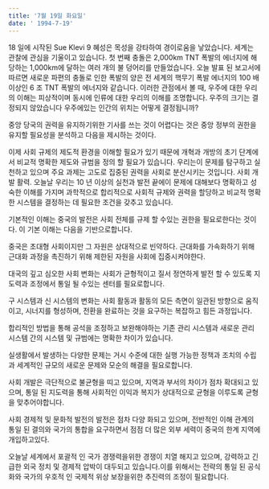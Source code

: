 ```yaml
---
title: '7월 19일 화요일'
date: ' 1994-7-19'
---
```

18 일에 시작된 Sue Klevi 9 혜성은 목성을 강타하여 경이로움을 낳았습니다. 세계는 관찰에 관심을 기울이고 있습니다. 첫 번째 충돌은 2,000km TNT 폭발의 에너지에 해당하는 1,000km에 달하는 여러 개의 불 덩어리를 만들었습니다. 오늘 발표 된 보고서에 따르면 새로운 파편의 충돌로 인한 폭발의 양은 전 세계의 핵무기 폭발 에너지의 100 배 이상인 6 조 TNT 폭발의 에너지와 같습니다. 이러한 관점에서 볼 때, 우주에 대한 우리의 이해는 피상적이며 동시에 인류에 대한 우리의 이해를 조명합니다. 우주의 크기는 결정되지 않았습니다 우주에있는 인간의 위치는 어떻게 결정됩니까?

중앙 당국의 권력을 유지하기위한 기사를 쓰는 것이 어렵다는 것은 중앙 정부의 권한을 유지할 필요성을 분석하고 다음을 제시하는 것이다.

이제 사회 규제의 제도적 환경을 이해할 필요가 있기 때문에 개혁과 개방의 초기 단계에서 비교적 명확한 제도와 규범을 정의 할 필요가 있습니다. 우리는이 문제를 탐구하고 실천하고 있으며 주요 과제는 고도로 집중된 권력을 사회로 분산시키는 것입니다. 사회 개발 활력. 오늘날 우리는 10 년 이상의 실천과 발전 끝에이 문제에 대해보다 명확하고 성숙한 이해를 가지며 과학적으로 합리적으로 사회적 규제와 권력을 할당하고 비교적 명확한 시스템을 결정하는 데 필요한 조건을 갖추고 있습니다.

기본적인 이해는 중국의 발전은 사회 전체를 규제 할 수있는 권한을 필요로한다는 것이다. 이 기본 이해는 다음을 기반으로합니다.

중국은 초대형 사회이지만 그 자원은 상대적으로 빈약하다. 근대화를 가속화하기 위해 근대화 과정을 촉진하기 위해 제한된 자원을 사회에 집중시켜야한다.

대국의 깊고 심오한 사회 변화는 사회가 균형적이고 질서 정연하게 발전 할 수 있도록 지도력과 조정에서 통일 될 수있는 센터를 필요로합니다.

구 시스템과 신 시스템의 변화는 사회 활동과 활동의 모든 측면이 일관된 방향으로 움직이고, 시너지를 형성하며, 전환을 완료하는 것을 요구하는 복잡하고 힘든 과정입니다.

합리적인 방법을 통해 공석을 조정하고 보완해야하는 기존 관리 시스템과 새로운 관리 시스템 간의 시스템 및 규범에는 명확한 차이가 있습니다.

실생활에서 발생하는 다양한 문제는 거시 수준에 대한 실행 가능한 정책과 조치의 수립과 세계적인 규모의 새로운 문제와 모순의 해결을 필요로합니다.

사회 개발은 극단적으로 불균형을 띠고 있으며, 지역과 부서의 차이가 점차 확대되고 있으며, 통일 된 지도력을 통해 사회적인 이익과 복지가 상대적으로 균형을 이루도록 균형을 맞추어야합니다.

사회 경제적 및 문화적 발전의 발전은 점차 다양 화되고 있으며, 전반적인 이해 관계의 통일 된 결의와 국가의 통합을 요구하면서 점점 더 많은 외부 세력이 중국의 한계 지역에 개입하고있다.

오늘날 세계에서 포괄적 인 국가 경쟁력을위한 경쟁이 치열 해지고 있으며, 강력하고 긴급한 외국 정치 및 경제적 압박이 대두되고 있습니다.이를 위해서는 전략의 통일 된 공식화와 국가의 우호적 인 국제적 위상 보장을위한 추진력의 조정이 필요합니다.

